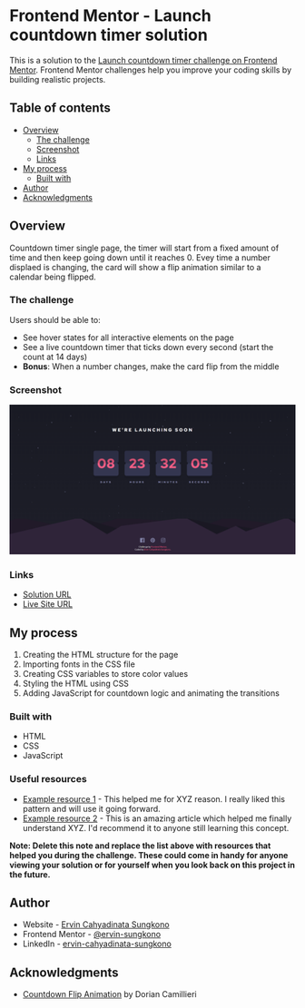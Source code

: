 # Frontend Mentor - Launch countdown timer solution

This is a solution to the [Launch countdown timer challenge on Frontend Mentor](https://www.frontendmentor.io/challenges/launch-countdown-timer-N0XkGfyz-). Frontend Mentor challenges help you improve your coding skills by building realistic projects. 

## Table of contents

- [Overview](#overview)
  - [The challenge](#the-challenge)
  - [Screenshot](#screenshot)
  - [Links](#links)
- [My process](#my-process)
  - [Built with](#built-with)
- [Author](#author)
- [Acknowledgments](#acknowledgments)

## Overview
Countdown timer single page, the timer will start from a fixed amount of time and then keep going down until it reaches 0. Evey time a number displaed is changing, the card will show a flip animation similar to a calendar being flipped.

### The challenge

Users should be able to:

- See hover states for all interactive elements on the page
- See a live countdown timer that ticks down every second (start the count at 14 days)
- **Bonus**: When a number changes, make the card flip from the middle

### Screenshot
![](./images/preview_img.png)

### Links

- [Solution URL](https://www.frontendmentor.io/solutions/launch-countdown-timer-solution-Fcrok1yzJF)
- [Live Site URL](https://ervin-sungkono.github.io/FrontendMentor.io/launch-countdown-timer/index.html)

## My process
1. Creating the HTML structure for the page
2. Importing fonts in the CSS file
3. Creating CSS variables to store color values
4. Styling the HTML using CSS
5. Adding JavaScript for countdown logic and animating the transitions

### Built with

- HTML
- CSS
- JavaScript

### Useful resources

- [Example resource 1](https://www.example.com) - This helped me for XYZ reason. I really liked this pattern and will use it going forward.
- [Example resource 2](https://www.example.com) - This is an amazing article which helped me finally understand XYZ. I'd recommend it to anyone still learning this concept.

**Note: Delete this note and replace the list above with resources that helped you during the challenge. These could come in handy for anyone viewing your solution or for yourself when you look back on this project in the future.**

## Author

- Website - [Ervin Cahyadinata Sungkono](https://ervin-sungkono.vercel.app)
- Frontend Mentor - [@ervin-sungkono](https://www.frontendmentor.io/profile/ervin-sungkono)
- LinkedIn - [ervin-cahyadinata-sungkono](https://www.linkedin.com/in/ervin-cahyadinata-sungkono)

## Acknowledgments

- [Countdown Flip Animation](https://codepen.io/doriancami/pen/jEJvaV) by Dorian Camillieri
